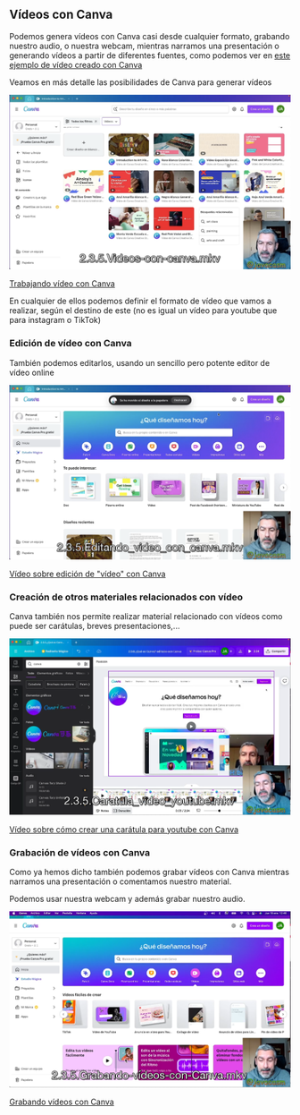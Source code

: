 ## Vídeos con Canva

Podemos genera vídeos con Canva casi desde cualquier formato, grabando nuestro audio, o nuestra webcam, mientras narramos una presentación o generando vídeos a partir de diferentes fuentes, como podemos ver en [este ejemplo de vídeo creado con Canva](https://www.canva.com/templates/EAFpgG5Zz7Y-introduction-to-art-history-educational-video-in-brown-dark-brown-green-collage-photographic-style/)

Veamos en más detalle las posibilidades de Canva para generar vídeos

[![](./images/portada-2.3.5.video-canva.png)](https://drive.google.com/file/d/1JL_9DtUsPKW6TRJI4NjG_UG4r4TDs4_P/view?usp=sharing)


[Trabajando vídeo con Canva](https://drive.google.com/file/d/1JL_9DtUsPKW6TRJI4NjG_UG4r4TDs4_P/view?usp=sharing)

En cualquier de ellos podemos definir el formato de vídeo que vamos a realizar, según el destino de este (no es igual un vídeo para youtube que para instagram o TikTok)

### Edición de vídeo con Canva

También podemos editarlos, usando un sencillo pero potente editor de vídeo online

[![](./images/portada-2.3.5.editando-video-canva.png)](https://drive.google.com/file/d/18l-LAKcFYfV0wRN3i3449qMDd-CVwqzY/view?usp=sharing)

[Vídeo sobre edición de "vídeo" con Canva](https://drive.google.com/file/d/18l-LAKcFYfV0wRN3i3449qMDd-CVwqzY/view?usp=sharing)

### Creación de otros materiales relacionados con vídeo

Canva también nos permite realizar material relacionado con vídeos como puede ser carátulas, breves presentaciones,...

[![](./images/portada-2.3.5.Caratula-video-youtube.png)](https://drive.google.com/file/d/1raB4UOjieBTKw7JKLZl5RYFIJg9ucWCr/view?usp=sharing)

[Vídeo sobre cómo crear una carátula para youtube con Canva](https://drive.google.com/file/d/1raB4UOjieBTKw7JKLZl5RYFIJg9ucWCr/view?usp=sharing)

### Grabación de vídeos con Canva

Como ya hemos dicho también podemos grabar vídeos con Canva mientras narramos una presentación o comentamos nuestro material.

Podemos usar nuestra webcam y además grabar nuestro audio.

[![](./images/portada-2.3.5.grabando-videos-canva.png)](https://drive.google.com/file/d/1_bWVVv31VNv2yLbfdK1zGe-xn2fmVEe7/view?usp=sharing)

[Grabando vídeos con Canva](https://drive.google.com/file/d/1_bWVVv31VNv2yLbfdK1zGe-xn2fmVEe7/view?usp=sharing)

